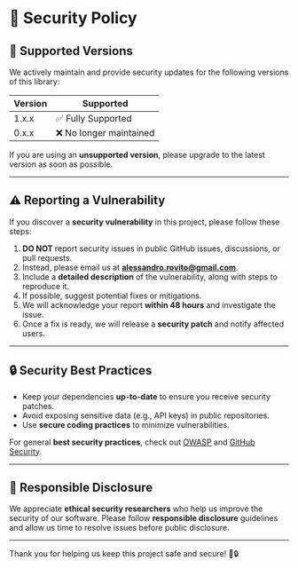 # 🔐 Security Policy

## 📅 Supported Versions

We actively maintain and provide security updates for the following versions of this library:

| Version | Supported               |
|---------|-------------------------|
| 1.x.x   | ✅ Fully Supported      |
| 0.x.x   | ❌ No longer maintained |

If you are using an **unsupported version**, please upgrade to the latest version as soon as possible.

---

## ⚠️ Reporting a Vulnerability

If you discover a **security vulnerability** in this project, please follow these steps:

1. **DO NOT** report security issues in public GitHub issues, discussions, or pull requests.
2. Instead, please email us at **[alessandro.rovito@gmail.com](mailto:alessandro.rovito@gmail.com)**.
3. Include a **detailed description** of the vulnerability, along with steps to reproduce it.
4. If possible, suggest potential fixes or mitigations.
5. We will acknowledge your report **within 48 hours** and investigate the issue.
6. Once a fix is ready, we will release a **security patch** and notify affected users.

---

## 🔒 Security Best Practices

- Keep your dependencies **up-to-date** to ensure you receive security patches.
- Avoid exposing sensitive data (e.g., API keys) in public repositories.
- Use **secure coding practices** to minimize vulnerabilities.

For general **best security practices**, check out [OWASP](https://owasp.org/) and [GitHub Security](https://security.github.com/).

---

## 📜 Responsible Disclosure

We appreciate **ethical security researchers** who help us improve the security of our software.
Please follow **responsible disclosure** guidelines and allow us time to resolve issues before public disclosure.

---

Thank you for helping us keep this project safe and secure! 🚀🔒
